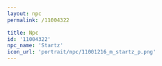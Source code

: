 ```yaml
---
layout: npc
permalink: /11004322

title: Npc
id: '11004322'
npc_name: 'Startz'
icon_url: 'portrait/npc/11001216_m_startz_p.png'
---
```

